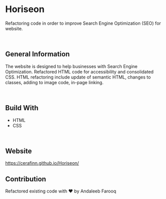 # Horiseon
Refactoring code in order to improve Search Engine Optimization (SEO) for website.

<br />

## General Information
The website is designed to help businesses with Search Engine Optimization. Refactored HTML code for accessibility and consolidated CSS. HTML refactoring include update of semantic HTML, changes to classes, adding to image code, in-page linking.

<br />

## Build With
* HTML
* CSS

<br />

## Website
https://cerafinn.github.io/Horiseon/

## Contribution
Refactored existing code with ❤️ by Andaleeb Farooq